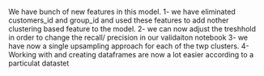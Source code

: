 We have bunch of new features in this model. 
1- we have eliminated customers_id and group_id and used these features to add nother clustering based feature to the model. 
2- we can now adjust the treshhold in order to change the recall/ precision in our validaiton notebook 
3- we have now a single upsampling approach for each of the twp clusters. 
4- Working with and creating dataframes are now a lot easier according to a particulat datastet
